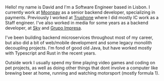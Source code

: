 Hello! my name is David and I'm a Software Engineer based in Lisbon. I currently work at [Moonpay](https://moonpay.com) as a senior backend developer, specializing in payments. Previously I worked at [Truphone](https://www.truphone.com/) where I did mostly IC work as a Staff engineer. I've also worked in media for some years as a backend developer, at [Sky](https://www.sky.com/) and [Grupo Impresa](https://www.impresa.pt). 

I've been building backend microservices throughout most of my career, but also did a bit of web/mobile development and some legacy monolith decoupling projects. I'm fond of good old Java, but have worked mostly with Typescript and Rust in the recent years.

Outside work I usually spend my time playing video games and coding on pet projects, as well as doing other things that dont involve a computer like brewing beer at home, running and watching motorsport (mostly formula 1).